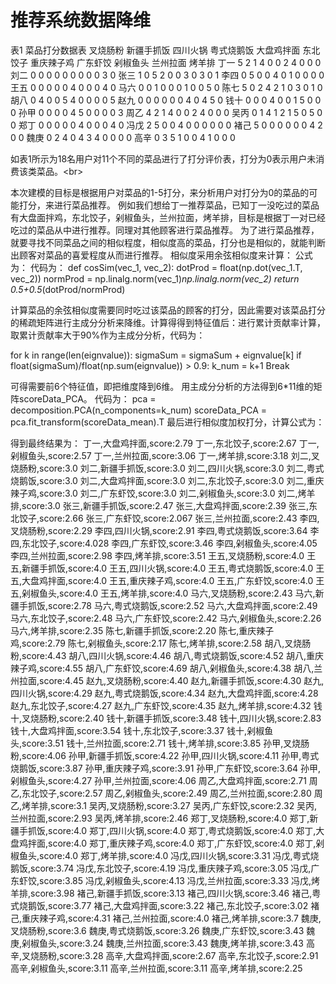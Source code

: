 # 推荐系统数据降维

表1 菜品打分数据表
	叉烧肠粉	新疆手抓饭	四川火锅	粤式烧鹅饭	大盘鸡拌面	东北饺子	重庆辣子鸡	广东虾饺	剁椒鱼头	兰州拉面	烤羊排
丁一	5	2	1	4	0	0	2	4	0	0	0
刘二	0	0	0	0	0	0	0	0	0	3	0
张三	1	0	5	2	0	0	3	0	3	0	1
李四	0	5	0	0	4	0	1	0	0	0	0
王五	0	0	0	0	0	4	0	0	0	4	0
马六	0	0	1	0	0	0	1	0	0	5	0
陈七	5	0	2	4	2	1	0	3	0	1	0
胡八	0	4	0	0	5	4	0	0	0	0	5
赵九	0	0	0	0	0	0	4	0	4	5	0
钱十	0	0	0	4	0	0	1	5	0	0	0
孙甲	0	0	0	0	4	5	0	0	0	0	3
周乙	4	2	1	4	0	0	2	4	0	0	0
吴丙	0	1	4	1	2	1	5	0	5	0	0
郑丁	0	0	0	0	0	4	0	0	0	4	0
冯戊	2	5	0	0	4	0	0	0	0	0	0
褚己	5	0	0	0	0	0	0	4	2	0	0
魏庚	0	2	4	0	4	3	4	0	0	0	0
高辛	0	3	5	1	0	0	4	1	0	0	0


如表1所示为18名用户对11个不同的菜品进行了打分评价表，打分为0表示用户未消费该类菜品。\<br>  

本次建模的目标是根据用户对菜品的1-5打分，来分析用户对打分为0的菜品的可能打分，来进行菜品推荐。
例如我们想给丁一推荐菜品，已知丁一没吃过的菜品有大盘面拌鸡，东北饺子，剁椒鱼头，兰州拉面，烤羊排，目标是根据丁一对已经吃过的菜品从中进行推荐。同理对其他顾客进行菜品推荐。
为了进行菜品推荐，就要寻找不同菜品之间的相似程度，相似度高的菜品，打分也是相似的，就能判断出顾客对菜品的喜爱程度从而进行推荐。
相似度采用余弦相似度来计算：
公式为：
代码为：
def cosSim(vec_1, vec_2):
    dotProd = float(np.dot(vec_1.T, vec_2))
    normProd = np.linalg.norm(vec_1)*np.linalg.norm(vec_2)
    return 0.5+0.5*(dotProd/normProd)
    
计算菜品的余弦相似度需要同时吃过该菜品的顾客的打分，因此需要对该菜品打分的稀疏矩阵进行主成分分析来降维。计算得得到特征值后：进行累计贡献率计算，取累计贡献率大于90%作为主成分分析，代码为：

for k in range(len(eignvalue)):
    sigmaSum = sigmaSum + eignvalue[k]
    if float(sigmaSum)/float(np.sum(eignvalue)) > 0.9:
        k_num = k+1
        Break
	
可得需要前6个特征值，即把维度降到6维。
用主成分分析的方法得到6*11维的矩阵scoreData_PCA。
代码为：
pca = decomposition.PCA(n_components=k_num)
scoreData_PCA = pca.fit_transform(scoreData_mean).T
最后进行相似度加权打分，计算公式为：

得到最终结果为：
丁一,大盘鸡拌面,score:2.79
丁一,东北饺子,score:2.67
丁一,剁椒鱼头,score:2.57
丁一,兰州拉面,score:3.06
丁一,烤羊排,score:3.18
刘二,叉烧肠粉,score:3.0
刘二,新疆手抓饭,score:3.0
刘二,四川火锅,score:3.0
刘二,粤式烧鹅饭,score:3.0
刘二,大盘鸡拌面,score:3.0
刘二,东北饺子,score:3.0
刘二,重庆辣子鸡,score:3.0
刘二,广东虾饺,score:3.0
刘二,剁椒鱼头,score:3.0
刘二,烤羊排,score:3.0
张三,新疆手抓饭,score:2.47
张三,大盘鸡拌面,score:2.39
张三,东北饺子,score:2.66
张三,广东虾饺,score:2.067
张三,兰州拉面,score:2.43
李四,叉烧肠粉,score:2.29
李四,四川火锅,score:2.91
李四,粤式烧鹅饭,score:3.64
李四,东北饺子,score:4.028
李四,广东虾饺,score:3.46
李四,剁椒鱼头,score:4.05
李四,兰州拉面,score:2.98
李四,烤羊排,score:3.51
王五,叉烧肠粉,score:4.0
王五,新疆手抓饭,score:4.0
王五,四川火锅,score:4.0
王五,粤式烧鹅饭,score:4.0
王五,大盘鸡拌面,score:4.0
王五,重庆辣子鸡,score:4.0
王五,广东虾饺,score:4.0
王五,剁椒鱼头,score:4.0
王五,烤羊排,score:4.0
马六,叉烧肠粉,score:2.43
马六,新疆手抓饭,score:2.78
马六,粤式烧鹅饭,score:2.52
马六,大盘鸡拌面,score:2.49
马六,东北饺子,score:2.48
马六,广东虾饺,score:2.42
马六,剁椒鱼头,score:2.26
马六,烤羊排,score:2.35
陈七,新疆手抓饭,score:2.20
陈七,重庆辣子鸡,score:2.79
陈七,剁椒鱼头,score:2.17
陈七,烤羊排,score:2.58
胡八,叉烧肠粉,score:4.43
胡八,四川火锅,score:4.46
胡八,粤式烧鹅饭,score:4.52
胡八,重庆辣子鸡,score:4.55
胡八,广东虾饺,score:4.69
胡八,剁椒鱼头,score:4.38
胡八,兰州拉面,score:4.45
赵九,叉烧肠粉,score:4.40
赵九,新疆手抓饭,score:4.30
赵九,四川火锅,score:4.29
赵九,粤式烧鹅饭,score:4.34
赵九,大盘鸡拌面,score:4.28
赵九,东北饺子,score:4.27
赵九,广东虾饺,score:4.35
赵九,烤羊排,score:4.32
钱十,叉烧肠粉,score:2.40
钱十,新疆手抓饭,score:3.48
钱十,四川火锅,score:2.83
钱十,大盘鸡拌面,score:3.54
钱十,东北饺子,score:3.37
钱十,剁椒鱼头,score:3.51
钱十,兰州拉面,score:2.71
钱十,烤羊排,score:3.85
孙甲,叉烧肠粉,score:4.06
孙甲,新疆手抓饭,score:4.22
孙甲,四川火锅,score:4.11
孙甲,粤式烧鹅饭,score:3.87
孙甲,重庆辣子鸡,score:3.91
孙甲,广东虾饺,score:3.64
孙甲,剁椒鱼头,score:4.27
孙甲,兰州拉面,score:4.06
周乙,大盘鸡拌面,score:2.71
周乙,东北饺子,score:2.57
周乙,剁椒鱼头,score:2.49
周乙,兰州拉面,score:2.80
周乙,烤羊排,score:3.1
吴丙,叉烧肠粉,score:3.27
吴丙,广东虾饺,score:2.32
吴丙,兰州拉面,score:2.93
吴丙,烤羊排,score:2.46
郑丁,叉烧肠粉,score:4.0
郑丁,新疆手抓饭,score:4.0
郑丁,四川火锅,score:4.0
郑丁,粤式烧鹅饭,score:4.0
郑丁,大盘鸡拌面,score:4.0
郑丁,重庆辣子鸡,score:4.0
郑丁,广东虾饺,score:4.0
郑丁,剁椒鱼头,score:4.0
郑丁,烤羊排,score:4.0
冯戊,四川火锅,score:3.31
冯戊,粤式烧鹅饭,score:3.74
冯戊,东北饺子,score:4.19
冯戊,重庆辣子鸡,score:3.05
冯戊,广东虾饺,score:3.85
冯戊,剁椒鱼头,score:4.13
冯戊,兰州拉面,score:3.33
冯戊,烤羊排,score:3.98
褚己,新疆手抓饭,score:3.13
褚己,四川火锅,score:3.46
褚己,粤式烧鹅饭,score:3.77
褚己,大盘鸡拌面,score:3.22
褚己,东北饺子,score:3.02
褚己,重庆辣子鸡,score:4.31
褚己,兰州拉面,score:4.0
褚己,烤羊排,score:3.7
魏庚,叉烧肠粉,score:3.6
魏庚,粤式烧鹅饭,score:3.26
魏庚,广东虾饺,score:3.43
魏庚,剁椒鱼头,score:3.24
魏庚,兰州拉面,score:3.43
魏庚,烤羊排,score:3.43
高辛,叉烧肠粉,score:3.28
高辛,大盘鸡拌面,score:2.67
高辛,东北饺子,score:2.91
高辛,剁椒鱼头,score:3.11
高辛,兰州拉面,score:3.11
高辛,烤羊排,score:2.25
